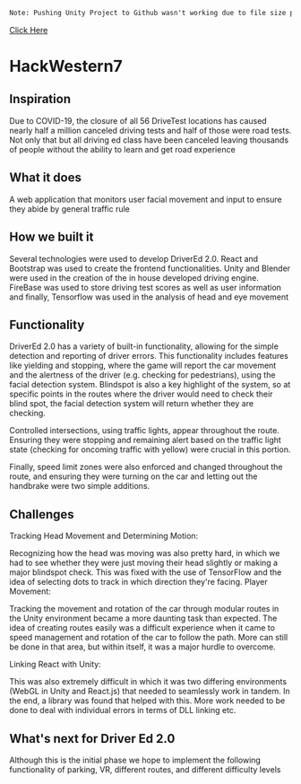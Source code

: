 
```diff
Note: Pushing Unity Project to Github wasn't working due to file size problems and time issues. Find\n a link below to the project pacakage file, ready to download:
```
[Click Here](https://uwoca-my.sharepoint.com/:u:/g/personal/wsawan2_uwo_ca/EVgFXqgTQT1Gv4iU7E6o4jUBBWv0q3tByE-JigwLLi4sWA?e=19lQhe)
# HackWestern7
## Inspiration
Due to COVID-19, the closure of all 56 DriveTest locations has caused nearly half a million canceled driving tests and half of those were road tests. Not only that but all driving ed class have been canceled leaving thousands of people without the ability to learn and get road experience 

## What it does
A web application that monitors user facial movement and input to ensure they abide by general traffic rule

## How we built it

Several technologies were used to develop DriverEd 2.0. React and Bootstrap was used to create the frontend functionalities. Unity and Blender were used in the creation of the in house developed driving engine. FireBase was used to store driving test scores as well as user information and finally, Tensorflow was used in the analysis of head and eye movement 


## Functionality 

DriverEd 2.0 has a variety of built-in functionality, allowing for the simple detection and reporting of driver errors. This functionality includes features like yielding and stopping, where the game will report the car movement and the alertness of the driver (e.g. checking for pedestrians), using the facial detection system. Blindspot is also a key highlight of the system, so at specific points in the routes where the driver would need to check their blind spot, the facial detection system will return whether they are checking.

Controlled intersections, using traffic lights, appear throughout the route. Ensuring they were stopping and remaining alert based on the traffic light state (checking for oncoming traffic with yellow) were crucial in this portion.

Finally, speed limit zones were also enforced and changed throughout the route, and ensuring they were turning on the car and letting out the handbrake were two simple additions.

## Challenges

Tracking Head Movement and Determining Motion:

Recognizing how the head was moving was also pretty hard, in which we had to see whether they were just moving their head slightly or making a major blindspot check. This was fixed with the use of TensorFlow and the idea of selecting dots to track in which direction they're facing.
Player Movement:

Tracking the movement and rotation of the car through modular routes in the Unity environment became a more daunting task than expected. The idea of creating routes easily was a difficult experience when it came to speed management and rotation of the car to follow the path. More can still be done in that area, but within itself, it was a major hurdle to overcome.

Linking React with Unity:

This was also extremely difficult in which it was two differing environments (WebGL in Unity and React.js) that needed to seamlessly work in tandem. In the end, a library was found that helped with this. More work needed to be done to deal with individual errors in terms of DLL linking etc.

## What's next for Driver Ed 2.0
Although this is the initial phase we hope to implement the following functionality of parking, VR, different routes, and different difficulty levels 
